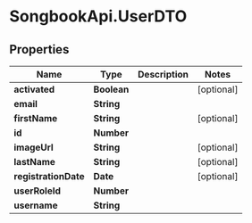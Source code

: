 # SongbookApi.UserDTO

## Properties
Name | Type | Description | Notes
------------ | ------------- | ------------- | -------------
**activated** | **Boolean** |  | [optional] 
**email** | **String** |  | 
**firstName** | **String** |  | [optional] 
**id** | **Number** |  | 
**imageUrl** | **String** |  | [optional] 
**lastName** | **String** |  | [optional] 
**registrationDate** | **Date** |  | [optional] 
**userRoleId** | **Number** |  | 
**username** | **String** |  | 


